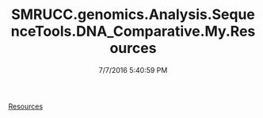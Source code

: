 ﻿---
title: SMRUCC.genomics.Analysis.SequenceTools.DNA_Comparative.My.Resources
date: 7/7/2016 5:40:59 PM
---

[Resources](T-SMRUCC.genomics.Analysis.SequenceTools.DNA_Comparative.My.Resources.Resources.html)
